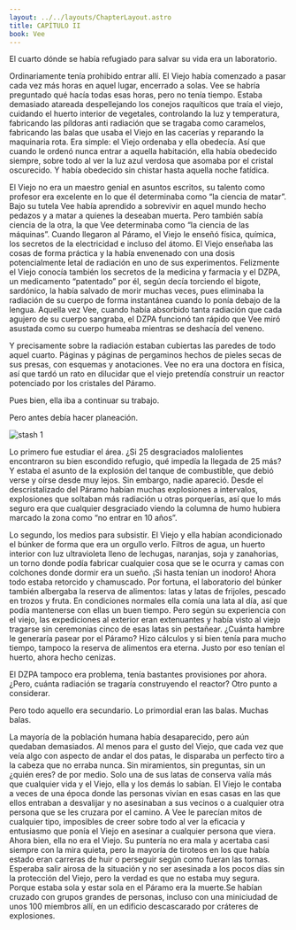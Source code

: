 ```yaml
---
layout: ../../layouts/ChapterLayout.astro
title: CAPÍTULO II
book: Vee
---
```


El cuarto dónde se había refugiado para salvar su vida era un laboratorio.

Ordinariamente tenía prohibido entrar allí. El Viejo había comenzado a pasar cada vez más horas en aquel lugar, encerrado a solas. Vee se habría preguntado qué hacía todas esas horas, pero no tenía tiempo. Estaba demasiado atareada despellejando los conejos raquíticos que traía el viejo, cuidando el huerto interior de vegetales, controlando la luz y temperatura, fabricando las píldoras anti radiación que se tragaba como caramelos, fabricando las balas que usaba el Viejo en las cacerías y reparando la maquinaria rota. Era simple: el Viejo ordenaba y ella obedecía. Así que cuando le ordenó nunca entrar a aquella habitación, ella había obedecido siempre, sobre todo al ver la luz azul verdosa que asomaba por el cristal oscurecido. Y había obedecido sin chistar hasta aquella noche fatídica.

El Viejo no era un maestro genial en asuntos escritos, su talento como profesor era excelente en lo que él determinaba como “la ciencia de matar”. Bajo su tutela Vee había aprendido a sobrevivir en aquel mundo hecho pedazos y a matar a quienes la deseaban muerta. Pero también sabía ciencia de la otra, la que Vee determinaba como “la ciencia de las máquinas”. Cuando llegaron al Páramo, el Viejo le enseñó física, química, los secretos de la electricidad e incluso del átomo. El Viejo enseñaba las cosas de forma práctica y la había envenenado con una dosis potencialmente letal de radiación en uno de sus experimentos. Felizmente el Viejo conocía también los secretos de la medicina y farmacia y el DZPA, un medicamento “patentado” por él, según decía torciendo el bigote, sardónico, la había salvado de morir muchas veces, pues eliminaba la radiación de su cuerpo de forma instantánea cuando lo ponía debajo de la lengua. Aquella vez Vee, cuando había absorbido tanta radiación que cada agujero de su cuerpo sangraba, el DZPA funcionó tan rápido que Vee miró asustada como su cuerpo humeaba mientras se deshacía del veneno.

Y precisamente sobre la radiación estaban cubiertas las paredes de todo aquel cuarto. Páginas y páginas de pergaminos hechos de pieles secas de sus presas, con esquemas y anotaciones. Vee no era una doctora en física, así que tardó un rato en dilucidar que el viejo pretendía construir un reactor potenciado por los cristales del Páramo.

Pues bien, ella iba a continuar su trabajo.

Pero antes debía hacer planeación.

<p><img src="https://s3.maytok.com/darkmatter/media/vee-002-a.png" alt="stash 1" /></p>

Lo primero fue estudiar el área. ¿Si 25 desgraciados malolientes encontraron su bien escondido refugio, qué impedía la llegada de 25 más? Y estaba el asunto de la explosión del tanque de combustible, que debió verse y oírse desde muy lejos. Sin embargo, nadie apareció. Desde el descristalizado del Páramo habían muchas explosiones a intervalos, explosiones que soltaban más radiación u otras porquerías, así que lo más seguro era que cualquier desgraciado viendo la columna de humo hubiera marcado la zona como “no entrar en 10 años”.

Lo segundo, los medios para subsistir. El Viejo y ella habían acondicionado el búnker de forma que era un orgullo verlo. Filtros de agua, un huerto interior con luz ultravioleta lleno de lechugas, naranjas, soja y zanahorias, un torno donde podía fabricar cualquier cosa que se le ocurra y camas con colchones donde dormir era un sueño. ¡Si hasta tenían un inodoro! Ahora todo estaba retorcido y chamuscado. Por fortuna, el laboratorio del búnker también albergaba la reserva de alimentos: latas y latas de frijoles, pescado en trozos y fruta. En condiciones normales ella comía una lata al día, así que podía mantenerse con ellas un buen tiempo. Pero según su experiencia con el viejo, las expediciones al exterior eran extenuantes y había visto al viejo tragarse sin ceremonias cinco de esas latas sin pestañear. ¿Cuánta hambre le generaría pasear por el Páramo? Hizo cálculos y si bien tenía para mucho tiempo, tampoco la reserva de alimentos era eterna. Justo por eso tenían el huerto, ahora hecho cenizas.

El DZPA tampoco era problema, tenía bastantes provisiones por ahora. ¿Pero, cuánta radiación se tragaría construyendo el reactor? Otro punto a considerar.

Pero todo aquello era secundario. Lo primordial eran las balas. Muchas balas.

La mayoría de la población humana había desaparecido, pero aún quedaban demasiados. Al menos para el gusto del Viejo, que cada vez que veía algo con aspecto de andar el dos patas, le disparaba un perfecto tiro a la cabeza que no erraba nunca. Sin miramientos, sin preguntas, sin un ¿quién eres? de por medio. Solo una de sus latas de conserva valía más que cualquier vida y el Viejo, ella y los demás lo sabían. El Viejo le contaba a veces de una época donde las personas vivían en esas casas en las que ellos entraban a desvalijar y no asesinaban a sus vecinos o a cualquier otra persona que se les cruzara por el camino. A Vee le parecían mitos de cualquier tipo, imposibles de creer sobre todo al ver la eficacia y entusiasmo que ponía el Viejo en asesinar a cualquier persona que viera. Ahora bien, ella no era el Viejo. Su puntería no era mala y acertaba casi siempre con la mira quieta, pero la mayoría de tiroteos en los que había estado eran carreras de huir o perseguir según como fueran las tornas. Esperaba salir airosa de la situación y no ser asesinada a los pocos días sin la protección del Viejo, pero la verdad es que no estaba muy segura. Porque estaba sola y estar sola en el Páramo era la muerte.Se habían cruzado con grupos grandes de personas, incluso con una miniciudad de unos 100 miembros allí, en un edificio descascarado por cráteres de explosiones.

